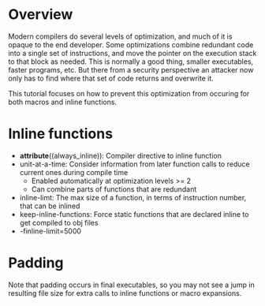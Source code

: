 # Overview

Modern compilers do several levels of optimization, and much of it is opaque to the end developer.  Some optimizations combine redundant code into a single set of instructions, and move the pointer on the execution stack to that block as needed.  This is normally a good thing, smaller executables, faster programs, etc.  But there from a security perspective an attacker now only has to find where that set of code returns and overwrite it.

This tutorial focuses on how to prevent this optimization from occuring for both macros and inline functions. 

# Inline functions

  * __attribute__((always_inline)):  Compiler directive to inline function
  * unit-at-a-time: Consider information from later function calls to reduce
                    current ones during compile time
     * Enabled automatically at optimization levels >= 2
     * Can combine parts of functions that are redundant
  * inline-limt: The max size of a function, in terms of instruction number, that can be inlined
  * keep-inline-functions: Force static functions that are declared inline to get compiled to obj files
  * -finline-limit=5000

# Padding

Note that padding occurs in final executables, so you may not see a jump in resulting file size for extra calls to inline functions or macro expansions.  
